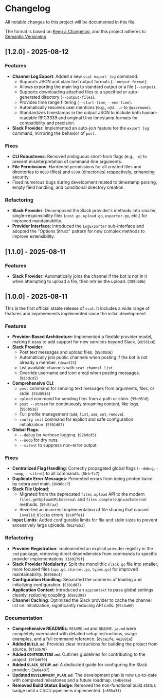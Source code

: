 # Changelog

All notable changes to this project will be documented in this file.

The format is based on [Keep a Changelog](https://keepachangelog.com/en/1.0.0/),
and this project adheres to [Semantic Versioning](https://semver.org/spec/v2.0.0.html).

## [1.2.0] - 2025-08-12

### Features

- **Channel Log Export**: Added a new `scat export log` command.
    - Supports JSON and plain text output formats (`--output-format`).
    - Allows exporting the main log to standard output or a file (`--output`).
    - Supports downloading attached files to a specified or auto-generated directory (`--output-files`).
    - Provides time range filtering (`--start-time`, `--end-time`).
    - Automatically resolves user mentions (e.g., `<@U...>` to `@username`).
    - Standardizes timestamps in the output JSON to include both human-readable RFC3339 and original Unix timestamp formats for compatibility and precision.
- **Slack Provider**: Implemented an auto-join feature for the `export log` command, mirroring the behavior of `post`.

### Fixes

- **CLI Robustness**: Removed ambiguous short-form flags (e.g., `-o`) to prevent misinterpretation of command-line arguments.
- **File Permissions**: Hardened permissions for all created files and directories to `0600` (files) and `0700` (directories) respectively, enhancing security.
- Fixed numerous bugs during development related to timestamp parsing, empty field handling, and conditional directory creation.

### Refactoring

- **Slack Provider**: Decomposed the Slack provider's methods into smaller, single-responsibility files (`post.go`, `upload.go`, `exporter.go`, etc.) for improved maintainability.
- **Provider Interface**: Introduced the `LogExporter` sub-interface and adopted the "Options Struct" pattern for new complex methods to improve extensibility.

## [1.1.0] - 2025-08-11

### Features
- **Slack Provider**: Automatically joins the channel if the bot is not in it when attempting to upload a file, then retries the upload. (`205db0b`)

## [1.0.0] - 2025-08-11

This is the first official stable release of `scat`. It includes a wide range of features and improvements implemented since the initial development.

### Features
- **Provider-Based Architecture**: Implemented a flexible provider model, making it easy to add support for new services beyond Slack. (`eb581c6`)
- **Slack Provider**:
    -   Post text messages and upload files. (`55d0516`)
    -   Automatically join public channels when posting if the bot is not already a member. (`deaa521`)
    -   List available channels with `scat channel list`.
    -   Override username and icon emoji when posting messages. (`92bdcd5`)
- **Comprehensive CLI**:
    -   `post` command for sending text messages from arguments, files, or stdin. (`55d0516`)
    -   `upload` command for sending files from a path or stdin. (`55d0516`)
    -   `post --stream` for continuously streaming content, like logs. (`55d0516`)
    -   Full profile management (`add`, `list`, `use`, `set`, `remove`).
    -   `config init` command for explicit and safe configuration initialization. (`5301d87`)
- **Global Flags**:
    -   `--debug` for verbose logging. (`92bdcd5`)
    -   `--noop` for dry runs.
    -   `--silent` to suppress non-error output.

### Fixes
- **Centralized Flag Handling**: Correctly propagated global flags (`--debug`, `--noop`, `--silent`) to all commands. (`8bfe7c7`)
- **Duplicate Error Messages**: Prevented errors from being printed twice by cobra and main. (`0490dc7`)
- **Slack File Upload**:
    -   Migrated from the deprecated `files.upload` API to the modern `files.getUploadURLExternal` and `files.completeUploadExternal` methods. (`59d5faa`)
    -   Reverted an incorrect implementation of file sharing that caused `invalid_blocks` errors. (`8c8ffe1`)
- **Input Limits**: Added configurable limits for file and stdin sizes to prevent excessively large uploads. (`9624a53`)

### Refactoring
- **Provider Registration**: Implemented an explicit provider registry in the `cmd` package, removing direct dependencies from commands to specific provider implementations. (`169279f`)
- **Slack Provider Modularity**: Split the monolithic `slack.go` file into smaller, more focused files (`api.go`, `channel.go`, `types.go`) for improved maintainability. (`08960c4`)
- **Configuration Handling**: Separated the concerns of loading and initializing configuration. (`5301d87`)
- **Application Context**: Introduced an `appcontext` to pass global settings cleanly, reducing coupling. (`d882399`)
- **Channel Caching**: Optimized the Slack provider to cache the channel list on initialization, significantly reducing API calls. (`99c3a66`)

### Documentation
- **Comprehensive READMEs**: `README.md` and `README.ja.md` were completely overhauled with detailed setup instructions, usage examples, and a full command reference. (`d9ce1fe`, `4e2881e`)
- **Added `BUILD.md`**: Provides clear instructions for building the project from source. (`9f3d670`)
- **Added `CONTRIBUTING.md`**: Outlines guidelines for contributing to the project. (`9f3d670`)
- **Added `SLACK_SETUP.md`**: A dedicated guide for configuring the Slack provider. (`3e0e407`)
- **Updated `DEVELOPMENT_PLAN.md`**: The development plan is now up-to-date with completed milestones and a future roadmap. (`54b6d4e`)
- **Removed Build Status Badge**: Removed the non-functional build status badge until a CI/CD pipeline is implemented. (`c600a31`)
